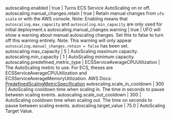 autoscaling.enabled | true | Turns ECS Service AutoScaling on or off.
autoscaling.manual_changes.retain | true | Retain manual changes from `ufo scale` or with the AWS console. Note: Enabling means that `autoscaling.max_capacity` and `autoscaling.min_capacity` are only used for initial deployment.s
autoscaling.manual_changes.warning | true | UFO will show a warning about manual autoscaling changes. Set this to false to turn off this warning entirely.  Note: This warning will only appear `autoscaling.manual_changes.retain = false` has been set.
autoscaling.max_capacity | 5 | AutoScaling maximum capacity.
autoscaling.min_capacity | 1 | AutoScaling minimum capacity.
autoscaling.predefined_metric_type | ECSServiceAverageCPUUtilization | The AutoScaling metric to use. For ECS, theses are ECSServiceAverageCPUUtilization and ECSServiceAverageMemoryUtilization. AWS Docs: [PredefinedScalingMetricSpecification](https://docs.aws.amazon.com/AWSCloudFormation/latest/UserGuide/aws-properties-autoscalingplans-scalingplan-predefinedscalingmetricspecification.html)
autoscaling.scale_in_cooldown | 300 | AutoScaling cooldown time when scaling in. The time in seconds to pause between scaling events.
autoscaling.scale_out_cooldown | 300 | AutoScaling cooldown time when scaling out. The time on seconds to pause between scaling events.
autoscaling.target_value | 75.0 | AutoScaling Target Value.
